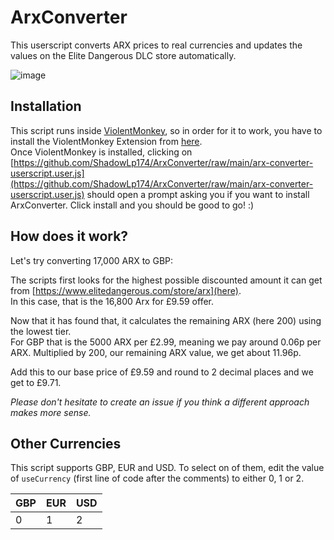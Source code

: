 # ArxConverter

This userscript converts ARX prices to real currencies and updates the values on the Elite Dangerous DLC store automatically.

![image](https://github.com/ShadowLp174/ArxConverter/assets/66885971/60cbdf28-9d07-4ce4-80bc-1b2863794a8f)

## Installation

This script runs inside [ViolentMonkey](https://violentmonkey.github.io/),
so in order for it to work, you have to install the ViolentMonkey Extension from [here](https://violentmonkey.github.io/get-it/).  
Once ViolentMonkey is installed, clicking on [https://github.com/ShadowLp174/ArxConverter/raw/main/arx-converter-userscript.user.js](https://github.com/ShadowLp174/ArxConverter/raw/main/arx-converter-userscript.user.js)
should open a prompt asking you if you want to install ArxConverter. Click install and you should be good to go! :)

## How does it work?

Let's try converting 17,000 ARX to GBP:

The scripts first looks for the highest possible discounted amount it can get from [https://www.elitedangerous.com/store/arx](here).  
In this case, that is the 16,800 Arx for £9.59 offer.

Now that it has found that, it calculates the remaining ARX (here 200) using the lowest tier.  
For GBP that is the 5000 ARX per £2.99, meaning we pay around 0.06p per ARX. Multiplied by 200, our remaining ARX value, we get about 11.96p.

Add this to our base price of £9.59 and round to 2 decimal places and we get to £9.71.

*Please don't hesitate to create an issue if you think a different approach makes more sense.*

## Other Currencies

This script supports GBP, EUR and USD. To select on of them, edit the value of `useCurrency` (first line of code after the comments) to either 0, 1 or 2.

|GBP|EUR|USD|
|---|---|----
|0|1|2
